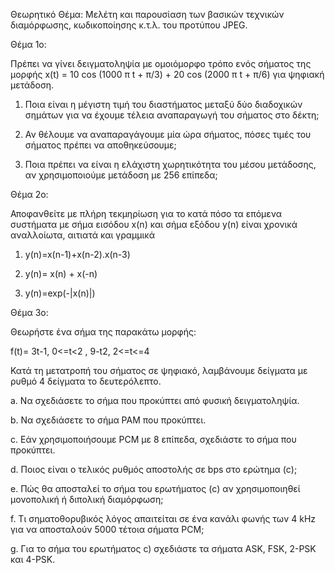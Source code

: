 Θεωρητικό Θέμα: Μελέτη και παρουσίαση των βασικών τεχνικών διαμόρφωσης, κωδικοποίησης κ.τ.λ. του προτύπου JPEG.



Θέμα 1ο: 

Πρέπει να γίνει δειγματοληψία με ομοιόμορφο τρόπο ενός σήματος της μορφής x(t) = 10 cos (1000 π t + π/3) + 20 cos (2000 π t + π/6)  για ψηφιακή μετάδοση.

1.	Ποια είναι η μέγιστη τιμή του διαστήματος μεταξύ δύο διαδοχικών σημάτων για να έχουμε τέλεια  αναπαραγωγή του σήματος στο δέκτη;

2.	Αν θέλουμε να αναπαραγάγουμε μία ώρα σήματος, πόσες τιμές του σήματος πρέπει να αποθηκεύσουμε;

3.	Ποια πρέπει να είναι η ελάχιστη χωρητικότητα του μέσου μετάδοσης, αν χρησιμοποιούμε μετάδοση με 256 επίπεδα;

Θέμα 2ο: 

Αποφανθείτε με πλήρη τεκμηρίωση για το κατά πόσο τα επόμενα συστήματα με σήμα εισόδου x(n) και σήμα εξόδου y(n) είναι χρονικά αναλλοίωτα, αιτιατά και γραμμικά 

1.	y(n)=x(n-1)+x(n-2).x(n-3)

2.	y(n)= x(n) + x(-n)
	
3.	y(n)=exp(-|x(n)|)

Θέμα 3ο: 

Θεωρήστε ένα σήμα της παρακάτω μορφής:

f(t)=         3t-1,   0<=t<2   ,  9-t2,  2<=t<=4

Κατά τη μετατροπή του σήματος σε ψηφιακό, λαμβάνουμε δείγματα με ρυθμό 4 δείγματα το δευτερόλεπτο.

a.	Να σχεδιάσετε το σήμα που προκύπτει από φυσική δειγματοληψία.

b.	Να σχεδιάσετε το σήμα ΡΑΜ που προκύπτει.

c.	Εάν χρησιμοποιήσουμε PCM με 8 επίπεδα, σχεδιάστε το σήμα που προκύπτει.

d.	Ποιος είναι ο τελικός ρυθμός αποστολής σε bps στο ερώτημα (c);

e.	Πώς θα αποσταλεί το σήμα του ερωτήματος (c) αν χρησιμοποιηθεί μονοπολική ή διπολική διαμόρφωση;

f.	Τι σηματοθορυβικός λόγος απαιτείται σε ένα κανάλι φωνής των 4 kHz για να αποσταλούν 5000 τέτοια σήματα PCM;

g.	Για το σήμα του ερωτήματος c) σχεδιάστε τα σήματα ASK, FSK, 2-PSK και 4-PSK.
